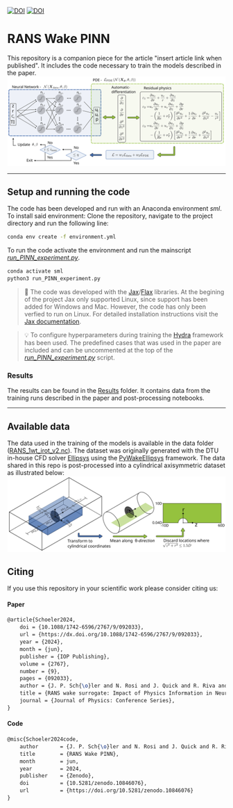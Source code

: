 [![DOI](https://zenodo.org/badge/DOI/10.5281/zenodo.10846076.svg)](https://doi.org/10.5281/zenodo.10846076)
[![DOI](https://img.shields.io/badge/DOI-10.1088\/1742--6596\/2767\/9\/092033-blue)](https://doi.org/10.1088/1742-6596/2767/9/092033)

# RANS Wake PINN 
This repository is a companion piece for the article "insert article link when published". It includes the code necessary to train the models described in the paper.
![PINN concept](./figures/Torque_PINN_cyl_illustration_v2_github.svg)


---
## Setup and running the code
The code has been developed and run with an Anaconda environment *sml*. To install said environment: Clone the repository, navigate to the project directory and run the following line:
```bash
conda env create -f environment.yml
```

To run the code activate the environment and run the mainscript [*run_PINN_experiment.py*](./run_PINN_experiment.py).

```bash
conda activate sml
python3 run_PINN_experiment.py
```

> 🚨 The code was developed with the [Jax](https://github.com/google/jax)/[Flax](https://github.com/google/flax) libraries. At the begining of the project Jax only supported Linux, since support has been added for Windows and Mac. However, the code has only been verfied to run on Linux. For detailed installation instructions visit the [Jax documentation](https://jax.readthedocs.io/en/latest/index.html).

> 💡 To configure hyperparameters during training the [Hydra](https://hydra.cc/) framework has been used. The predefined cases that was used in the paper are included and can be uncommented at the top of the [*run_PINN_experiment.py*](./run_PINN_experiment.py) script.


### Results
The results can be found in the [Results](./Results) folder. It contains data from the training runs described in the paper and post-processing notebooks.

--- 
## Available data 
The data used in the training of the models is available in the data folder ([RANS_1wt_irot_v2.nc](./Data/RANS_1wt_irot_v2.nc)). The dataset was originally generated with the DTU in-house CFD solver [Ellipsys](https://the-numerical-wind-tunnel.dtu.dk/ellipsys) using the [PyWakeEllipsys](https://topfarm.pages.windenergy.dtu.dk/cuttingedge/pywake/pywake_ellipsys/master/index.html) framework. The data shared in this repo is post-processed into a cylindrical axisymmetric dataset as illustrated below:
![Data](./figures/RANS_3Dcart_to_2DCyl_github.svg)

## Citing
If you use this repository in your scientific work please consider citing us:
#### Paper
```latex
@article{Schoeler2024,
    doi = {10.1088/1742-6596/2767/9/092033},
    url = {https://dx.doi.org/10.1088/1742-6596/2767/9/092033},
    year = {2024},
    month = {jun},
    publisher = {IOP Publishing},
    volume = {2767},
    number = {9},
    pages = {092033},
    author = {J. P. Sch{\o}ler and N. Rosi and J. Quick and R. Riva and S. J. Andersen and J. P. Murcia Leon and M. P. van der Laan and P.-E. Réthoré},
    title = {RANS wake surrogate: Impact of Physics Information in Neural Networks},
    journal = {Journal of Physics: Conference Series},
}
```
#### Code
```latex
@misc{Schoeler2024code,
    author       = {J. P. Sch{\o}ler and N. Rosi and J. Quick and R. Riva and S. J. Andersen and J. P. Murcia Leon and M. P. van der Laan and P.-E. Réthoré},
    title        = {RANS Wake PINN},
    month        = jun,
    year         = 2024,
    publisher    = {Zenodo},
    doi          = {10.5281/zenodo.10846076},
    url          = {https://doi.org/10.5281/zenodo.10846076}
}
```